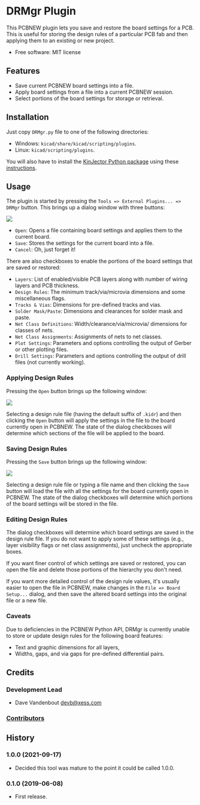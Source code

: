 # DRMgr Plugin

This PCBNEW plugin lets you save and restore the board settings for a PCB.
This is useful for storing the design rules of a particular PCB fab and then
applying them to an existing or new project.

* Free software: MIT license


## Features

* Save current PCBNEW board settings into a file.
* Apply board settings from a file into a current PCBNEW session.
* Select portions of the board settings for storage or retrieval.


## Installation

Just copy `DRMgr.py` file to one of the following directories:

* Windows: `kicad/share/kicad/scripting/plugins`.
* Linux: `kicad/scripting/plugins`.

You will also have to install the [KinJector Python package](https://github.com/devbisme/kinjector) using these
[instructions](https://devbisme.github.io/kinjector/docs/_build/singlehtml/index.html).


## Usage

The plugin is started by pressing the `Tools => External Plugins... => DRMgr` button.
This brings up a dialog window with three buttons:

![](DRMgr_dialog.png)

* `Open`: Opens a file containing board settings and applies them to the current board.
* `Save`: Stores the settings for the current board into a file.
* `Cancel`: Oh, just forget it!

There are also checkboxes to enable the portions of the board settings that are
saved or restored:

* `Layers`: List of enabled/visible PCB layers along with number of wiring layers and PCB thickness.
* `Design Rules`: The minimum track/via/microvia dimensions and some miscellaneous flags.
* `Tracks & Vias`: Dimensions for pre-defined tracks and vias.
* `Solder Mask/Paste`: Dimensions and clearances for solder mask and paste.
* `Net Class Definitions`: Width/clearance/via/microvia/ dimensions for classes of nets.
* `Net Class Assignments`: Assignments of nets to net classes.
* `Plot Settings`: Parameters and options controlling the output of Gerber or other plotting files.
* `Drill Settings`: Parameters and options controlling the output of drill files (not currently working).


### Applying Design Rules

Pressing the `Open` button brings up the following window:

![](DRMgr_open_dialog.png)

Selecting a design rule file (having the default suffix of `.kidr`) and then clicking the
`Open` button will apply the settings in the file to the board currently open
in PCBNEW.
The state of the dialog checkboxes will determine which sections of the file
will be applied to the board.
 

### Saving Design Rules

Pressing the `Save` button brings up the following window:

![](DRMgr_save_dialog.png)

Selecting a design rule file or typing a file name and then clicking the
`Save` button will load the file with all the settings for the board currently open
in PCBNEW.
The state of the dialog checkboxes will determine which portions of the board settings
will be stored in the file.


### Editing Design Rules

The dialog checkboxes will determine which board settings are saved in the
design rule file.
If you do not want to apply some of these settings (e.g., layer visibility flags
or net class assignments), just uncheck the appropriate boxes.

If you want finer control of which settings are saved or restored, you can open the
file and delete those portions of the hierarchy you don't need.

If you want more detailed control of the design rule values, it's usually
easier to open the file in PCBNEW, make changes in the
`File => Board Setup...` dialog, and then save the altered board settings
into the original file or a new file.


### Caveats

Due to deficiencies in the PCBNEW Python API, DRMgr is currently unable to 
store or update design rules for the following board features:

* Text and graphic dimensions for all layers,
* Widths, gaps, and via gaps for pre-defined differential pairs.


## Credits

### Development Lead

* Dave Vandenbout <devb@xess.com>

### [Contributors](https://github.com/devbisme/zyc/graphs/contributors)


## History

### 1.0.0 (2021-09-17)

* Decided this tool was mature to the point it could be called 1.0.0.

### 0.1.0 (2019-06-08)

* First release.
